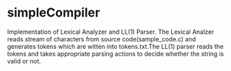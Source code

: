 # simpleCompiler
Implementation of Lexical Analyzer and LL(1) Parser.
The Lexical Analzer reads stream of characters from source code(sample_code.c) and generates tokens which are witten into tokens.txt.The LL(1) parser reads the tokens and takes appropriate parsing actions to decide whether the string is valid or not.
